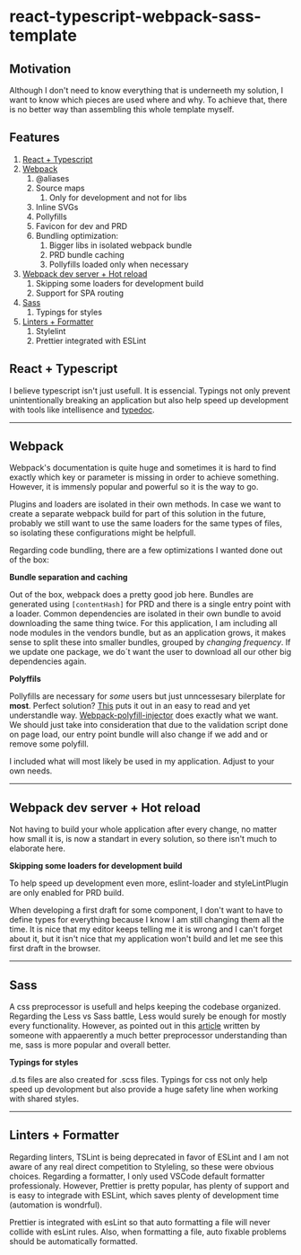 # react-typescript-webpack-sass-template

## Motivation

Although I don't need to know everything that is underneeth my solution, I want to know which pieces are used where and why. To achieve that, there is no better way than assembling this whole template myself.

## Features

1.  [React + Typescript](#react--typescript)
2.  [Webpack](#webpack)
    1.  @aliases
    2.  Source maps
        1. Only for development and not for libs
    3.  Inline SVGs
    4.  Pollyfills
    5.  Favicon for dev and PRD
    6.  Bundling optimization:
        1. Bigger libs in isolated webpack bundle
        2. PRD bundle caching
        3. Pollyfills loaded only when necessary
3.  [Webpack dev server + Hot reload](#webpack-dev-server--hot-reload)
    1. Skipping some loaders for development build
    2. Support for SPA routing
4.  [Sass](#sass)
    1.  Typings for styles
5.  [Linters + Formatter](#linters--formatter)
    1. Stylelint
    2. Prettier integrated with ESLint

## React + Typescript

I believe typescript isn't just usefull. It is essencial.
Typings not only prevent unintentionally breaking an application but also help speed up development with tools like intellisence and [typedoc](https://typedoc.org/guides/doccomments/).

---

## Webpack

Webpack's documentation is quite huge and sometimes it is hard to find exactly which key or parameter is missing in order to achieve something. However, it is immensly popular and powerful so it is the way to go.

Plugins and loaders are isolated in their own methods. In case we want to create a separate webpack build for part of this solution in the future, probably we still want to use the same loaders for the same types of files, so isolating these configurations might be helpfull.

Regarding code bundling, there are a few optimizations I wanted done out of the box:

**Bundle separation and caching**

Out of the box, webpack does a pretty good job here.
Bundles are generated using `[contentHash]` for PRD and there is a single entry point with a loader.
Common dependencies are isolated in their own bundle to avoid downloading the same thing twice.
For this application, I am including all node modules in the vendors bundle, but as an application grows, it makes sense to split these into smaller bundles, grouped by _changing frequency_. If we update one package, we do´t want the user to download all our other big dependencies again.

**Polyffils**

Pollyfills are necessary for _some_ users but just unncessesary bilerplate for **most**.
Perfect solution? [This](https://medium.com/hackernoon/polyfills-everything-you-ever-wanted-to-know-or-maybe-a-bit-less-7c8de164e423) puts it out in an easy to read and yet understandle way. [Webpack-polyfill-injector](https://www.npmjs.com/package/webpack-polyfill-injector) does exactly what we want.
We should just take into consideration that due to the validation script done on page load, our entry point bundle will also change if we add and or remove some polyfill.

I included what will most likely be used in my application. Adjust to your own needs.

---

## Webpack dev server + Hot reload

Not having to build your whole application after every change, no matter how small it is, is now a standart in every solution, so there isn't much to elaborate here.

**Skipping some loaders for development build**

To help speed up development even more, eslint-loader and styleLintPlugin are only enabled for PRD build.

When developing a first draft for some component, I don't want to have to define types for everything because I know I am still changing them all the time. It is nice that my editor keeps telling me it is wrong and I can't forget about it, but it isn't nice that my application won't build and let me see this first draft in the browser.

---

## Sass

A css preprocessor is usefull and helps keeping the codebase organized.
Regarding the Less vs Sass battle, Less would surely be enough for mostly every functionality. However, as pointed out in this [article](https://css-tricks.com/sass-vs-less/) written by someone with appaerently a much better preprocessor understanding than me, sass is more popular and overall better.

**Typings for styles**

.d.ts files are also created for .scss files.
Typings for css not only help speed up devolopment but also provide a huge safety line when working with shared styles.

---

## Linters + Formatter

Regarding linters, TSLint is being deprecated in favor of ESLint and I am not aware of any real direct competition to Styleling, so these were obvious choices.
Regarding a formatter, I only used VSCode default formatter professionaly. However, Prettier is pretty popular, has plenty of support and is easy to integrade with ESLint, which saves plenty of development time (automation is wondrful).

Prettier is integrated with esLint so that auto formatting a file will never collide with esLint rules. Also, when formatting a file, auto fixable problems should be automatically formatted.
